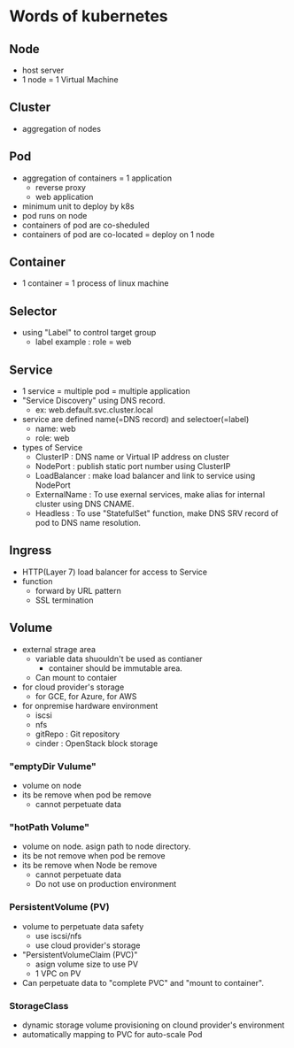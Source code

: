 # Words of kubernetes

## Node
- host server
- 1 node = 1 Virtual Machine

## Cluster
- aggregation of nodes

## Pod
- aggregation of containers = 1 application
    - reverse proxy 
    - web application
- minimum unit to deploy by k8s
- pod runs on node
- containers of pod are co-sheduled
- containers of pod are co-located = deploy on 1 node

## Container
- 1 container = 1 process of linux machine

## Selector
- using "Label" to control target group
    - label example : role = web

## Service
- 1 service = multiple pod = multiple application
- "Service Discovery" using DNS record. 
    - ex: web.default.svc.cluster.local
- service are defined name(=DNS record) and selectoer(=label)
    - name: web
    - role: web
- types of Service
    - ClusterIP     : DNS name or Virtual IP address on cluster
    - NodePort      : publish static port number using ClusterIP
    - LoadBalancer  : make load balancer and link to service using NodePort
    - ExternalName  : To use exernal services, make alias for internal cluster using DNS CNAME.
    - Headless      : To use "StatefulSet" function, make DNS SRV record of pod to DNS name resolution.

## Ingress
- HTTP(Layer 7) load balancer for access to Service
- function
    - forward by URL pattern
    - SSL termination

## Volume
- external strage area
    - variable data shuouldn't be used as contianer 
        - container should be immutable area.
    - Can mount to contaier
- for cloud provider's storage
    - for GCE, for Azure, for AWS
- for onpremise hardware environment
    - iscsi
    - nfs
    - gitRepo   : Git repository
    - cinder    : OpenStack block storage

### "emptyDir Vulume"
- volume on node
- its be remove when pod be remove
    - cannot perpetuate data

### "hotPath Volume"
- volume on node. asign path to node directory.
- its be not remove when pod be remove
- its be remove when Node be remove
    - cannot perpetuate data
    - Do not use on production environment

### PersistentVolume (PV)
- volume to perpetuate data safety
    - use iscsi/nfs
    - use cloud provider's storage
- "PersistentVolumeClaim (PVC)"
    - asign volume size to use PV
    - 1 VPC on PV
- Can perpetuate data to "complete PVC" and "mount to container".

### StorageClass
- dynamic storage volume provisioning on clound provider's environment
- automatically mapping to PVC for auto-scale Pod

